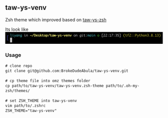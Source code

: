 ## taw-ys-venv

Zsh theme which improved based on [taw-ys-zsh](https://github.com/AzarAI-TOP/taw-ys-zsh-theme)

Its look like
![screenshot](screenshot.png "screenshot.png")

### Usage

``` shell
# clone repo
git clone git@github.com:BrokeDudeAbula/taw-ys-venv.git

# cp theme file into omz themes folder
cp path/to/taw-ys-venv/taw-ys-venv.zsh-theme path/to/.oh-my-zsh/themes/

# set ZSH_THEME into taw-ys-venv
vim path/to/.zshrc
ZSH_THEME="taw-ys-venv"

```

